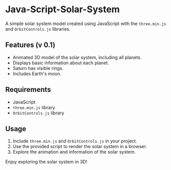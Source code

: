 # Java-Script-Solar-System


A simple solar system model created using JavaScript with the `three.min.js` and `OrbitControls.js` libraries.

## Features (v 0.1)

- Animated 3D model of the solar system, including all planets.
- Displays basic information about each planet.
- Saturn has visible rings.
- Includes Earth's moon.

## Requirements

- JavaScript
- `three.min.js` library
- `OrbitControls.js` library

## Usage

1. Include `three.min.js` and `OrbitControls.js` in your project.
2. Use the provided script to render the solar system in a browser.
3. Explore the animation and information of the solar system.

Enjoy exploring the solar system in 3D!
